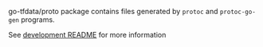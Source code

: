 go-tfdata/proto package contains files generated by `protoc` and `protoc-go-gen` programs.

See [development README](/DEVELOPMENT.md) for more information
